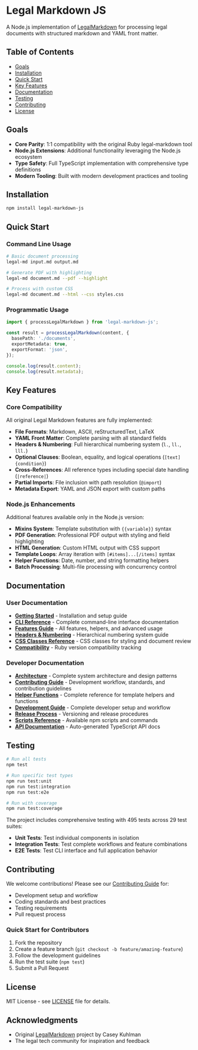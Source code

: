 # Legal Markdown JS

A Node.js implementation of
[LegalMarkdown](https://github.com/compleatang/legal-markdown) for processing
legal documents with structured markdown and YAML front matter.

## Table of Contents

- [Goals](#goals)
- [Installation](#installation)
- [Quick Start](#quick-start)
- [Key Features](#key-features)
- [Documentation](#documentation)
- [Testing](#testing)
- [Contributing](#contributing)
- [License](#license)

## Goals

- **Core Parity**: 1:1 compatibility with the original Ruby legal-markdown tool
- **Node.js Extensions**: Additional functionality leveraging the Node.js
  ecosystem
- **Type Safety**: Full TypeScript implementation with comprehensive type
  definitions
- **Modern Tooling**: Built with modern development practices and tooling

## Installation

```bash
npm install legal-markdown-js
```

## Quick Start

### Command Line Usage

```bash
# Basic document processing
legal-md input.md output.md

# Generate PDF with highlighting
legal-md document.md --pdf --highlight

# Process with custom CSS
legal-md document.md --html --css styles.css
```

### Programmatic Usage

```typescript
import { processLegalMarkdown } from 'legal-markdown-js';

const result = processLegalMarkdown(content, {
  basePath: './documents',
  exportMetadata: true,
  exportFormat: 'json',
});

console.log(result.content);
console.log(result.metadata);
```

## Key Features

### Core Compatibility

All original Legal Markdown features are fully implemented:

- **File Formats**: Markdown, ASCII, reStructuredText, LaTeX
- **YAML Front Matter**: Complete parsing with all standard fields
- **Headers & Numbering**: Full hierarchical numbering system (`l.`, `ll.`,
  `lll.`)
- **Optional Clauses**: Boolean, equality, and logical operations
  (`[text]{condition}`)
- **Cross-References**: All reference types including special date handling
  (`|reference|`)
- **Partial Imports**: File inclusion with path resolution (`@import`)
- **Metadata Export**: YAML and JSON export with custom paths

### Node.js Enhancements

Additional features available only in the Node.js version:

- **Mixins System**: Template substitution with `{{variable}}` syntax
- **PDF Generation**: Professional PDF output with styling and field
  highlighting
- **HTML Generation**: Custom HTML output with CSS support
- **Template Loops**: Array iteration with `[#items]...[/items]` syntax
- **Helper Functions**: Date, number, and string formatting helpers
- **Batch Processing**: Multi-file processing with concurrency control

## Documentation

### User Documentation

- **[Getting Started](docs/GETTING-STARTED.md)** - Installation and setup guide
- **[CLI Reference](docs/CLI-REFERENCE.md)** - Complete command-line interface
  documentation
- **[Features Guide](docs/FEATURES-GUIDE.md)** - All features, helpers, and
  advanced usage
- **[Headers & Numbering](docs/HEADERS-NUMBERING.md)** - Hierarchical numbering
  system guide
- **[CSS Classes Reference](docs/CSS-CLASSES.md)** - CSS classes for styling and
  document review
- **[Compatibility](docs/COMPATIBILITY.md)** - Ruby version compatibility
  tracking

### Developer Documentation

- **[Architecture](docs/ARCHITECTURE.md)** - Complete system architecture and
  design patterns
- **[Contributing Guide](docs/CONTRIBUTING.md)** - Development workflow,
  standards, and contribution guidelines
- **[Helper Functions](docs/HELPERS.md)** - Complete reference for template
  helpers and functions
- **[Development Guide](docs/DEVELOPMENT-GUIDE.md)** - Complete developer setup
  and workflow
- **[Release Process](docs/RELEASE-PROCESS.md)** - Versioning and release
  procedures
- **[Scripts Reference](docs/SCRIPTS-REFERENCE.md)** - Available npm scripts and
  commands
- **[API Documentation](docs/api/)** - Auto-generated TypeScript API docs

## Testing

```bash
# Run all tests
npm test

# Run specific test types
npm run test:unit
npm run test:integration
npm run test:e2e

# Run with coverage
npm run test:coverage
```

The project includes comprehensive testing with 495 tests across 29 test suites:

- **Unit Tests**: Test individual components in isolation
- **Integration Tests**: Test complete workflows and feature combinations
- **E2E Tests**: Test CLI interface and full application behavior

## Contributing

We welcome contributions! Please see our
[Contributing Guide](docs/CONTRIBUTING.md) for:

- Development setup and workflow
- Coding standards and best practices
- Testing requirements
- Pull request process

### Quick Start for Contributors

1. Fork the repository
2. Create a feature branch (`git checkout -b feature/amazing-feature`)
3. Follow the development guidelines
4. Run the test suite (`npm test`)
5. Submit a Pull Request

## License

MIT License - see [LICENSE](LICENSE) file for details.

## Acknowledgments

- Original [LegalMarkdown](https://github.com/compleatang/legal-markdown)
  project by Casey Kuhlman
- The legal tech community for inspiration and feedback
